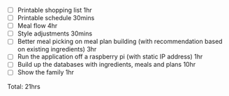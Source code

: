 - [ ] Printable shopping list 1hr
- [ ] Printable schedule 30mins
- [ ] Meal flow 4hr
- [ ] Style adjustments 30mins
- [ ] Better meal picking on meal plan building (with recommendation based on existing ingredients) 3hr
- [ ] Run the application off a raspberry pi (with static IP address) 1hr
- [ ] Build up the databases with ingredients, meals and plans 10hr
- [ ] Show the family 1hr

Total: 21hrs
